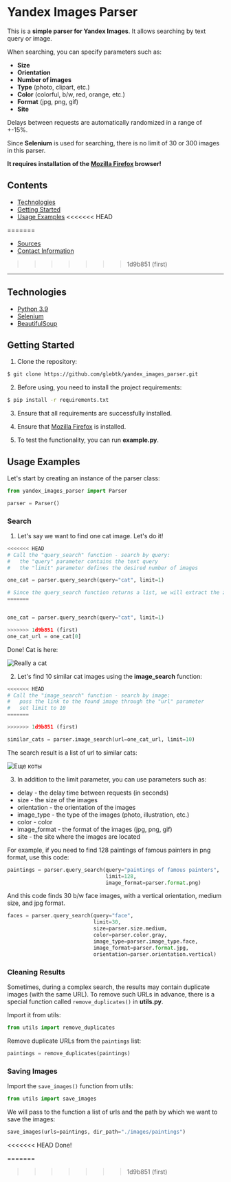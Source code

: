 # Yandex Images Parser
This is a **simple parser for Yandex Images**. 
It allows searching by text query or image. 

When searching, you can specify parameters such as:
- **Size**
- **Orientation** 
- **Number of images**
- **Type** (photo, clipart, etc.)
- **Color** (colorful, b/w, red, orange, etc.)
- **Format** (jpg, png, gif)
- **Site**

Delays between requests are automatically randomized in a range of +-15%.

Since **Selenium** is used for searching, there is no limit of 30 
or 300 images in this parser.

**It requires installation of the
[Mozilla Firefox](https://www.mozilla.org) browser!**


## Contents
- [Technologies](#technologies)
- [Getting Started](#getting-started)
- [Usage Examples](#usage-examples)
<<<<<<< HEAD

=======
- [Sources](#sources)
- [Contact Information](#contact-information)
>>>>>>> 1d9b851 (first)

---

## Technologies
- [Python 3.9](https://www.python.org)
- [Selenium](https://www.selenium.dev)
- [BeautifulSoup](https://www.crummy.com/software/BeautifulSoup/bs4/doc.ru/)

## Getting Started
1. Clone the repository:
```sh
$ git clone https://github.com/glebtk/yandex_images_parser.git
```

2. Before using, you need to install the project requirements:
```sh
$ pip install -r requirements.txt
```

3. Ensure that all requirements are successfully installed.

4. Ensure that [Mozilla Firefox](https://www.mozilla.org) is installed.

5. To test the functionality, you can run **example.py**.


## Usage Examples

Let's start by creating an instance of the parser class:

```python
from yandex_images_parser import Parser

parser = Parser()
```

### Search

1. Let's say we want to find one cat image. Let's do it!

```python
<<<<<<< HEAD
# Call the "query_search" function - search by query:
#   the "query" parameter contains the text query
#   the "limit" parameter defines the desired number of images

one_cat = parser.query_search(query="cat", limit=1)

# Since the query_search function returns a list, we will extract the zero-th element:
=======


one_cat = parser.query_search(query="cat", limit=1)

>>>>>>> 1d9b851 (first)
one_cat_url = one_cat[0]

```
Done! Cat is here:

![Really a cat](https://i.imgur.com/b8AZPgK.jpg)

2. Let's find 10 similar cat images using the **image_search** function:

```python
<<<<<<< HEAD
# Call the "image_search" function - search by image:
#   pass the link to the found image through the "url" parameter
#   set limit to 10
=======

>>>>>>> 1d9b851 (first)

similar_cats = parser.image_search(url=one_cat_url, limit=10)

```
The search result is a list of url to similar cats:

![Еще коты](https://i.imgur.com/lZKuyKg.png)

3. In addition to the limit parameter, you can use parameters such as:

- delay - the delay time between requests (in seconds)
- size - the size of the images
- orientation - the orientation of the images
- image_type - the type of the images (photo, illustration, etc.)
- color - color
- image_format - the format of the images (jpg, png, gif)
- site -  the site where the images are located

For example, if you need to find 128 paintings of famous
painters in png format, use this code:

```python
paintings = parser.query_search(query="paintings of famous painters",
                                limit=128,
                                image_format=parser.format.png)

```

And this code finds 30 b/w face images, with a
vertical orientation, medium size, and jpg format.

```python
faces = parser.query_search(query="face",
                            limit=30,
                            size=parser.size.medium,
                            color=parser.color.gray,
                            image_type=parser.image_type.face,
                            image_format=parser.format.jpg,
                            orientation=parser.orientation.vertical)
```

### Cleaning Results
Sometimes, during a complex search, the results may
contain duplicate images (with the same URL).
To remove such URLs in advance, there is a special 
function called `remove_duplicates()` in **utils.py**.

Import it from utils:

```python
from utils import remove_duplicates
```

Remove duplicate URLs from the `paintings` list:
```python
paintings = remove_duplicates(paintings)
```

### Saving Images
Import the `save_images()` function from utils:

```python
from utils import save_images
```

We will pass to the function a list
of urls and the path by which we want to save the images:
```python
save_images(urls=paintings, dir_path="./images/paintings")
```

<<<<<<< HEAD
Done!

=======
>>>>>>> 1d9b851 (first)
